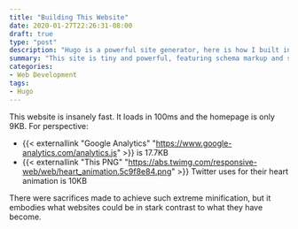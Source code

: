 ```yaml
---
title: "Building This Website"
date: 2020-01-27T22:26:31-08:00
draft: true
type: "post"
description: "Hugo is a powerful site generator, here is how I built in schema markup, clean scss, and a service worker."
summary: "This site is tiny and powerful, featuring schema markup and service workers. Here is what I learned while building it."
categories:
- Web Development
tags:
- Hugo
---
```


This website is insanely fast. It loads in 100ms and the homepage is only 9KB. For perspective:
* {{< externallink "Google Analytics" "https://www.google-analytics.com/analytics.js" >}} is 17.7KB
* {{< externallink "This PNG" "https://abs.twimg.com/responsive-web/web/heart_animation.5c9f8e84.png" >}} Twitter uses for their heart animation is 10KB

There were sacrifices made to achieve such extreme minification, but it embodies what websites could be in stark contrast to what they have become.
